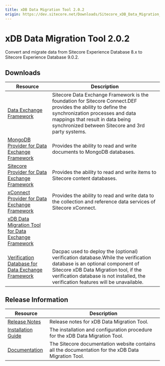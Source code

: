 ```yaml
---
title: xDB Data Migration Tool 2.0.2
origin: https://dev.sitecore.net/Downloads/Sitecore_xDB_Data_Migration_Tool/2x/xDB_Data_Migration_Tool_202.aspx
---
```


# xDB Data Migration Tool 2.0.2

Convert and migrate data from Sitecore Experience Database 8.x to Sitecore Experience Database 9.0.2.

## Downloads

 | Resource | Description |
 | --- | --- |
 | [Data Exchange Framework](https://sitecoredev.azureedge.net/~/media/F9D865992BDB4DC1955B3E2EB23C994B.ashx?date=20180109T203756) | Sitecore Data Exchange Framework is the foundation for Sitecore Connect.DEF provides the ability to define the synchronization processes and data mappings that result in data being synchronized between Sitecore and 3rd party systems. |
 | [MongoDB Provider for Data Exchange Framework](https://sitecoredev.azureedge.net/~/media/75838273DC004AFF8E574C96E9ECB201.ashx?date=20180620T125239) | Provides the ability to read and write documents to MongoDB databases. |
 | [Sitecore Provider for Data Exchange Framework](https://sitecoredev.azureedge.net/~/media/18ABEF709AC544F7AD6020678A84E992.ashx?date=20180109T203822) | Provides the ability to read and write items to Sitecore content databases. |
 | [xConnect Provider for Data Exchange Framework](https://sitecoredev.azureedge.net/~/media/1C8849ACF11547BCABBC77A94C88BBAD.ashx?date=20180620T125239) | Provides the ability to read and write data to the collection and reference data services of Sitecore xConnect. |
 | [xDB Data Migration Tool for Data Exchange Framework](https://sitecoredev.azureedge.net/~/media/D564F00D46A64784ABBE3185C324589A.ashx?date=20180620T125240) |  |
 | [Verification Database for Data Exchange Framework](https://sitecoredev.azureedge.net/~/media/4A06B705A41D4883A5AB1CA050B760CD.ashx?date=20180109T204044) | Dacpac used to deploy the (optional) verification database.While the verification database is an optional component of Sitecore xDB Data Migration tool, if the verification database is not installed, the verification features will be unavailable. |

## Release Information

 | Resource | Description |
 | --- | --- |
 | [Release Notes](/downloads/Sitecore%20xDB%20Data%20Migration%20Tool/2x/xDB%20Data%20Migration%20Tool%20202/Release%20Notes) | Release notes for xDB Data Migration Tool. |
 | [Installation Guide](https://sitecoredev.azureedge.net/~/media/F5AB4212C143456D8E6104095AE1278B.ashx?date=20191101T135210) | The installation and configuration procedure for the xDB Data Migration Tool. |
 | [Documentation](https://doc.sitecore.com/developers/dmt/21/xdb-data-migration-tool/en/xdb-data-migration-tool.html) | The Sitecore documentation website contains all the documentation for the xDB Data Migration Tool. |